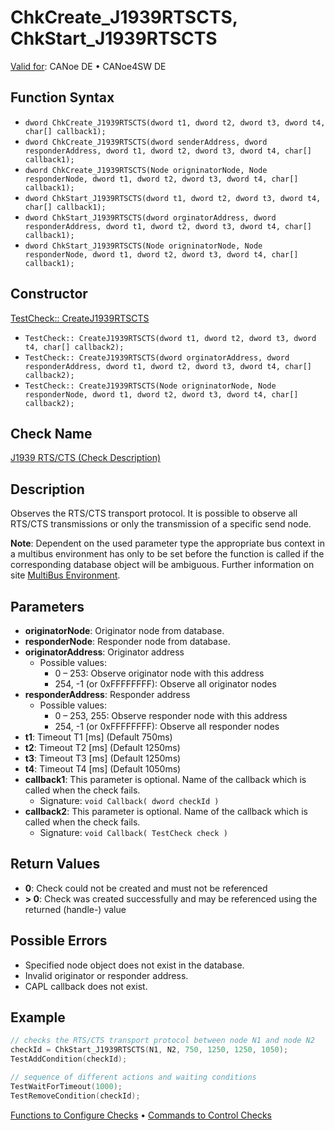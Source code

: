 # ChkCreate_J1939RTSCTS, ChkStart_J1939RTSCTS

[Valid for](../../../Shared/FeatureAvailability.md): CANoe DE • CANoe4SW DE

## Function Syntax

- `dword ChkCreate_J1939RTSCTS(dword t1, dword t2, dword t3, dword t4, char[] callback1);`
- `dword ChkCreate_J1939RTSCTS(dword senderAddress, dword responderAddress, dword t1, dword t2, dword t3, dword t4, char[] callback1);`
- `dword ChkCreate_J1939RTSCTS(Node origninatorNode, Node responderNode, dword t1, dword t2, dword t3, dword t4, char[] callback1);`
- `dword ChkStart_J1939RTSCTS(dword t1, dword t2, dword t3, dword t4, char[] callback1);`
- `dword ChkStart_J1939RTSCTS(dword orginatorAddress, dword responderAddress, dword t1, dword t2, dword t3, dword t4, char[] callback1);`
- `dword ChkStart_J1939RTSCTS(Node origninatorNode, Node responderNode, dword t1, dword t2, dword t3, dword t4, char[] callback1);`

## Constructor

[TestCheck:: CreateJ1939RTSCTS](../../../Shared/CAPL/General/ClassesAndObjects.md)

- `TestCheck:: CreateJ1939RTSCTS(dword t1, dword t2, dword t3, dword t4, char[] callback2);`
- `TestCheck:: CreateJ1939RTSCTS(dword orginatorAddress, dword responderAddress, dword t1, dword t2, dword t3, dword t4, char[] callback2);`
- `TestCheck:: CreateJ1939RTSCTS(Node origninatorNode, Node responderNode, dword t1, dword t2, dword t3, dword t4, char[] callback2);`

## Check Name

[J1939 RTS/CTS (Check Description)](../../../TestCommands/CheckDescriptions/CDJ1939RTSCTS.md)

## Description

Observes the RTS/CTS transport protocol. It is possible to observe all RTS/CTS transmissions or only the transmission of a specific send node.

**Note**: Dependent on the used parameter type the appropriate bus context in a multibus environment has only to be set before the function is called if the corresponding database object will be ambiguous. Further information on site [MultiBus Environment](../../../Shared/CAPL/General/TestMultiBusEnvironment.md).

## Parameters

- **originatorNode**: Originator node from database.
- **responderNode**: Responder node from database.
- **originatorAddress**: Originator address
  - Possible values:
    - 0 – 253: Observe originator node with this address
    - 254, -1 (or 0xFFFFFFFF): Observe all originator nodes
- **responderAddress**: Responder address
  - Possible values:
    - 0 – 253, 255: Observe responder node with this address
    - 254, -1 (or 0xFFFFFFFF): Observe all responder nodes
- **t1**: Timeout T1 [ms] (Default 750ms)
- **t2**: Timeout T2 [ms] (Default 1250ms)
- **t3**: Timeout T3 [ms] (Default 1250ms)
- **t4**: Timeout T4 [ms] (Default 1050ms)
- **callback1**: This parameter is optional. Name of the callback which is called when the check fails.
  - Signature: `void Callback( dword checkId )`
- **callback2**: This parameter is optional. Name of the callback which is called when the check fails.
  - Signature: `void Callback( TestCheck check )`

## Return Values

- **0**: Check could not be created and must not be referenced
- **\> 0**: Check was created successfully and may be referenced using the returned (handle-) value

## Possible Errors

- Specified node object does not exist in the database.
- Invalid originator or responder address.
- CAPL callback does not exist.

## Example

```c
// checks the RTS/CTS transport protocol between node N1 and node N2
checkId = ChkStart_J1939RTSCTS(N1, N2, 750, 1250, 1250, 1050);
TestAddCondition(checkId);

// sequence of different actions and waiting conditions
TestWaitForTimeout(1000);
TestRemoveCondition(checkId);
```

[Functions to Configure Checks](../CAPLfunctionsTSLConfigurationFunctions.md) • [Commands to Control Checks](../CAPLfunctionsTSLCheckControlCommands.md)
